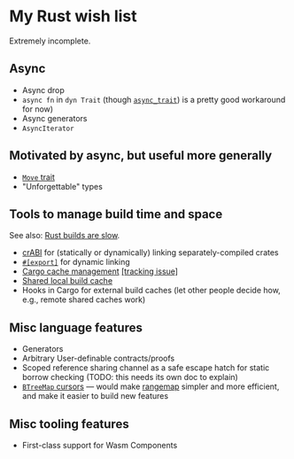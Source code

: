 # My Rust wish list

Extremely incomplete.

## Async

- Async drop
- `async fn` in `dyn Trait` (though [`async_trait`](https://docs.rs/async-trait/latest/async_trait/)) is a pretty good workaround for now)
- Async generators
- `AsyncIterator`

## Motivated by async, but useful more generally

- [`Move` trait](https://without.boats/blog/changing-the-rules-of-rust/)
- "Unforgettable" types

## Tools to manage build time and space

See also: [Rust builds are slow](slow-builds.md).

- [crABI](https://github.com/joshtriplett/rfcs/blob/crabi-v1/text/3470-crabi-v1.md) for (statically or dynamically) linking separately-compiled crates
- [`#[export]`](https://github.com/m-ou-se/rfcs/blob/export/text/0000-export.md) for dynamic linking
- [Cargo cache management](https://blog.rust-lang.org/2023/12/11/cargo-cache-cleaning.html) [[tracking issue]](https://github.com/rust-lang/cargo/issues/12633)
- [Shared local build cache](https://github.com/rust-lang/cargo/issues/5931)
- Hooks in Cargo for external build caches (let other people decide how, e.g., remote shared caches work)

## Misc language features

- Generators
- Arbitrary User-definable contracts/proofs
- Scoped reference sharing channel as a safe escape hatch for static borrow checking (TODO: this needs its own doc to explain)
- [`BTreeMap` cursors](https://github.com/rust-lang/rust/issues/107540) — would make [rangemap](https://docs.rs/rangemap/latest/rangemap/) simpler and more efficient, and make it easier to build new features

## Misc tooling features

- First-class support for Wasm Components

